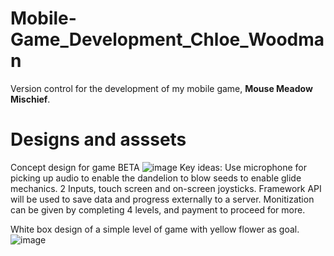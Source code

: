 # Mobile-Game_Development_Chloe_Woodman
 Version control for the development of my mobile game, **Mouse Meadow Mischief**.

 # Designs and asssets

 Concept design for game BETA
 ![image](https://github.com/ChloeWoodman/Mobile-Game_Development_Chloe_Woodman/assets/113985493/5098554a-780e-4170-acab-83735e82c6b5)
 Key ideas:
Use microphone for picking up audio to enable the dandelion to blow seeds to enable glide mechanics.
2 Inputs, touch screen and on-screen joysticks.
Framework API will be used to save data and progress externally to a server.
Monitization can be given by completing 4 levels, and payment to proceed for more.

White box design of a simple level of game with yellow flower as goal.
![image](https://github.com/ChloeWoodman/Mobile-Game_Development_Chloe_Woodman/assets/113985493/9cc32d64-f3df-417f-86f2-8b6cb4f24684)
